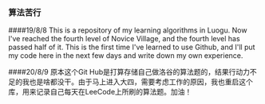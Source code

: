### 算法苦行
####19/8/8
This is a repository of my learning algorithms in Luogu.
Now I've reached the fourth level of Novice Village, and the fourth level has passed half of it.
This is the first time I've learned to use Github, and I'll put my code here in the next few days and write down my own experience.

####20/8/9
原本这个Git Hub是打算存储自己做洛谷的算法题的，结果行动力不足的我也是啥都没干。由于马上进入大四，需要考虑工作的原因，我也重启这个库，用来记录自己每天在LeeCode上所刷的算法题。加油！
